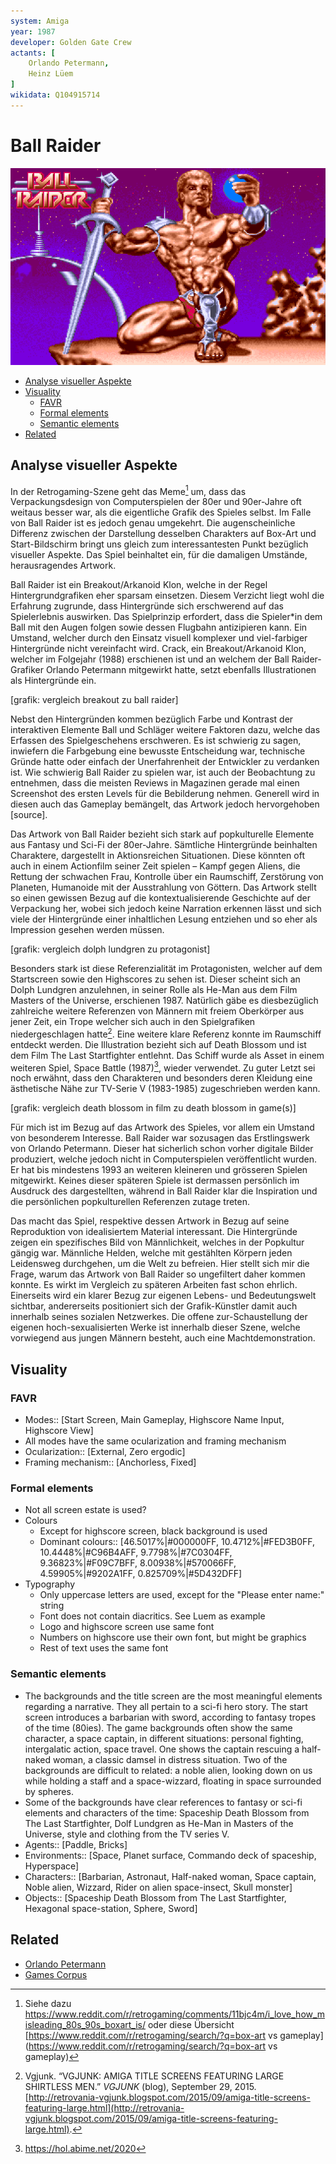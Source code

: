 ```yaml
---
system: Amiga
year: 1987
developer: Golden Gate Crew
actants: [
	Orlando Petermann,
	Heinz Lüem
]
wikidata: Q104915714
---
```

# Ball Raider

![](assets/ball_raider_start_screen.png)

- [Analyse visueller Aspekte](#analyse-visueller-aspekte)
- [Visuality](#visuality)
	- [FAVR](#fvar)
	- [Formal elements](#formal-elements)
	- [Semantic elements](#semantic-elements)
- [Related](#related)

## Analyse visueller Aspekte
In der Retrogaming-Szene geht das Meme[^1] um, dass das Verpackungsdesign von Computerspielen der 80er und 90er-Jahre oft weitaus besser war, als die eigentliche Grafik des Spieles selbst. Im Falle von Ball Raider ist es jedoch genau umgekehrt. Die augenscheinliche Differenz zwischen der Darstellung desselben Charakters auf Box-Art und Start-Bildschirm bringt uns gleich zum interessantesten Punkt bezüglich visueller Aspekte. Das Spiel beinhaltet ein, für die damaligen Umstände, herausragendes Artwork.

Ball Raider ist ein Breakout/Arkanoid Klon, welche in der Regel Hintergrundgrafiken eher sparsam einsetzen. Diesem Verzicht liegt wohl die Erfahrung zugrunde, dass Hintergründe sich erschwerend auf das Spielerlebnis auswirken. Das Spielprinzip erfordert, dass die Spieler\*in dem Ball mit den Augen folgen sowie dessen Flugbahn antizipieren kann. Ein Umstand, welcher durch den Einsatz visuell komplexer und viel-farbiger Hintergründe nicht vereinfacht wird. Crack, ein Breakout/Arkanoid Klon, welcher im Folgejahr (1988) erschienen ist und an welchem der Ball Raider-Grafiker Orlando Petermann mitgewirkt hatte, setzt ebenfalls Illustrationen als Hintergründe ein.

[grafik: vergleich breakout zu ball raider]

Nebst den Hintergründen kommen bezüglich Farbe und Kontrast der interaktiven Elemente Ball und Schläger weitere Faktoren dazu, welche das Erfassen des Spielgeschehens erschweren. Es ist schwierig zu sagen, inwiefern die Farbgebung eine bewusste Entscheidung war, technische Gründe hatte oder einfach der Unerfahrenheit der Entwickler zu verdanken ist. Wie schwierig Ball Raider zu spielen war, ist auch der Beobachtung zu entnehmen, dass die meisten Reviews in Magazinen gerade mal einen Screenshot des ersten Levels für die Bebilderung nehmen. Generell wird in diesen auch das Gameplay bemängelt, das Artwork jedoch hervorgehoben [source].

Das Artwork von Ball Raider bezieht sich stark auf popkulturelle Elemente aus Fantasy und Sci-Fi der 80er-Jahre. Sämtliche Hintergründe beinhalten Charaktere, dargestellt in Aktionsreichen Situationen. Diese könnten oft auch in einem Actionfilm seiner Zeit spielen – Kampf gegen Aliens, die Rettung der schwachen Frau, Kontrolle über ein Raumschiff, Zerstörung von Planeten, Humanoide mit der Ausstrahlung von Göttern. Das Artwork stellt so einen gewissen Bezug auf die kontextualisierende Geschichte auf der Verpackung her, wobei sich jedoch keine Narration erkennen lässt und sich viele der Hintergründe einer inhaltlichen Lesung entziehen und so eher als Impression gesehen werden müssen.

[grafik: vergleich dolph lundgren zu protagonist]

Besonders stark ist diese Referenzialität im Protagonisten, welcher auf dem Startscreen sowie den Highscores zu sehen ist. Dieser scheint sich an Dolph Lundgren anzulehnen, in seiner Rolle als He-Man aus dem Film Masters of the Universe, erschienen 1987. Natürlich gäbe es diesbezüglich zahlreiche weitere Referenzen von Männern mit freiem Oberkörper aus jener Zeit, ein Trope welcher sich auch in den Spielgrafiken niedergeschlagen hatte[^2]. Eine weitere klare Referenz konnte im Raumschiff entdeckt werden. Die Illustration bezieht sich auf Death Blossom und ist dem Film The Last Startfighter entlehnt. Das Schiff wurde als Asset in einem weiteren Spiel, Space Battle (1987)[^3], wieder verwendet. Zu guter Letzt sei noch erwähnt, dass den Charakteren und besonders deren Kleidung eine ästhetische Nähe zur TV-Serie V (1983-1985) zugeschrieben werden kann.

[grafik: vergleich death blossom in film zu death blossom in game(s)]

Für mich ist im Bezug auf das Artwork des Spieles, vor allem ein Umstand von besonderem Interesse. Ball Raider war sozusagen das Erstlingswerk von Orlando Petermann. Dieser hat sicherlich schon vorher digitale Bilder produziert, welche jedoch nicht in Computerspielen veröffentlicht wurden. Er hat bis mindestens 1993 an weiteren kleineren und grösseren Spielen mitgewirkt. Keines dieser späteren Spiele ist dermassen persönlich im Ausdruck des dargestellten, während in Ball Raider klar die Inspiration und die persönlichen popkulturellen Referenzen zutage treten.

Das macht das Spiel, respektive dessen Artwork in Bezug auf seine Reproduktion von idealisiertem Material interessant. Die Hintergründe zeigen ein spezifisches Bild von Männlichkeit, welches in der Popkultur gängig war. Männliche Helden, welche mit gestählten Körpern jeden Leidensweg durchgehen, um die Welt zu befreien. Hier stellt sich mir die Frage, warum das Artwork von Ball Raider so ungefiltert daher kommen konnte. Es wirkt im Vergleich zu späteren Arbeiten fast schon ehrlich. Einerseits wird ein klarer Bezug zur eigenen Lebens- und Bedeutungswelt sichtbar, andererseits positioniert sich der Grafik-Künstler damit auch innerhalb seines sozialen Netzwerkes. Die offene zur-Schaustellung der eigenen hoch-sexualisierten Werke ist innerhalb dieser Szene, welche vorwiegend aus jungen Männern besteht, auch eine Machtdemonstration.

## Visuality
### FAVR
- Modes:: [Start Screen, Main Gameplay, Highscore Name Input, Highscore View]
- All modes have the same ocularization and framing mechanism
- Ocularization:: [External, Zero ergodic]
- Framing mechanism:: [Anchorless, Fixed]
### Formal elements
- Not all screen estate is used?
- Colours
	- Except for highscore screen, black background is used
	- Dominant colours:: [46.5017%|#000000FF, 10.4712%|#FED3B0FF, 10.4448%|#C96B4AFF, 9.7798%|#7C0304FF, 9.36823%|#F09C7BFF, 8.00938%|#570066FF, 4.59905%|#9202A1FF, 0.825709%|#5D432DFF]
- Typography
	- Only uppercase letters are used, except for the "Please enter name:" string
	- Font does not contain diacritics. See Luem as example
	- Logo and highscore screen use same font
	- Numbers on highscore use their own font, but might be graphics
	- Rest of text uses the same font
### Semantic elements
- The backgrounds and the title screen are the most meaningful elements regarding a narrative. They all pertain to a sci-fi hero story. The start screen introduces a barbarian with sword, according to fantasy tropes of the time (80ies). The game backgrounds often show the same character, a space captain, in different situations: personal fighting, intergalatic action, space travel. One shows the captain rescuing a half-naked woman, a classic damsel in distress situation. Two of the backgrounds are difficult to related: a noble alien, looking down on us while holding a staff and a space-wizzard, floating in space surrounded by spheres.
- Some of the backgrounds have clear references to fantasy or sci-fi elements and characters of the time: Spaceship Death Blossom from The Last Startfighter, Dolf Lundgren as He-Man in Masters of the Universe, style and clothing from the TV series V.
- Agents:: [Paddle, Bricks]
- Environments:: [Space, Planet surface, Commando deck of spaceship, Hyperspace]
- Characters:: [Barbarian, Astronaut, Half-naked woman, Space captain, Noble alien, Wizzard, Rider on alien space-insect, Skull monster]
- Objects:: [Spaceship Death Blossom from The Last Startfighter, Hexagonal space-station, Sphere, Sword]

## Related
- [Orlando Petermann](notes/Orlando%20Petermann.md)
- [Games Corpus](notes/Games%20Corpus.md)

[^1]: Siehe dazu https://www.reddit.com/r/retrogaming/comments/11bjc4m/i_love_how_misleading_80s_90s_boxart_is/ oder diese Übersicht [https://www.reddit.com/r/retrogaming/search/?q=box-art vs gameplay](https://www.reddit.com/r/retrogaming/search/?q=box-art vs gameplay)
[^2]: Vgjunk. “VGJUNK: AMIGA TITLE SCREENS FEATURING LARGE SHIRTLESS MEN.” _VGJUNK_ (blog), September 29, 2015. [http://retrovania-vgjunk.blogspot.com/2015/09/amiga-title-screens-featuring-large.html](http://retrovania-vgjunk.blogspot.com/2015/09/amiga-title-screens-featuring-large.html).
[^3]: https://hol.abime.net/2020